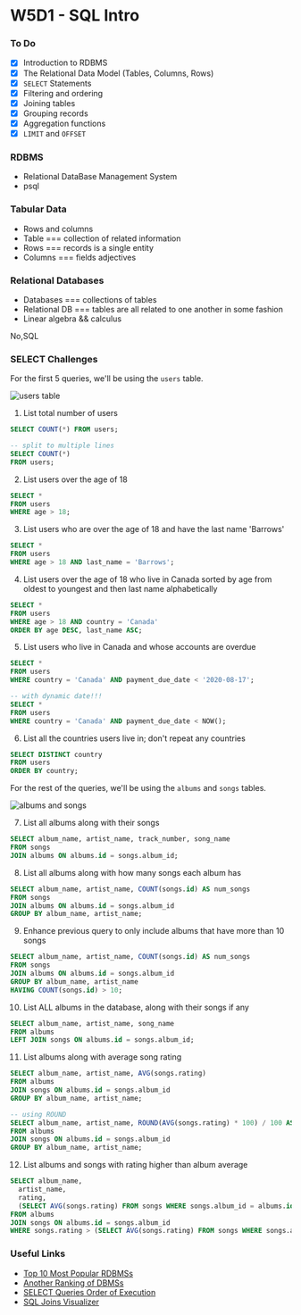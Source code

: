 # W5D1 - SQL Intro

### To Do
- [x] Introduction to RDBMS
- [x] The Relational Data Model (Tables, Columns, Rows)
- [x] `SELECT` Statements
- [x] Filtering and ordering
- [x] Joining tables
- [x] Grouping records
- [x] Aggregation functions
- [x] `LIMIT` and `OFFSET`

### RDBMS
* Relational DataBase Management System
* psql

### Tabular Data
* Rows and columns
* Table === collection of related information
* Rows === records is a single entity
* Columns === fields adjectives

### Relational Databases
* Databases === collections of tables
* Relational DB === tables are all related to one another in some fashion
* Linear algebra && calculus

No,SQL


### SELECT Challenges

For the first 5 queries, we'll be using the `users` table.

![users table](https://andydlindsay-portfolio.s3.amazonaws.com/lighthouse/w5d1-users.io.png)

1. List total number of users

```sql
SELECT COUNT(*) FROM users;

-- split to multiple lines
SELECT COUNT(*)
FROM users;
```

2. List users over the age of 18

```sql
SELECT *
FROM users
WHERE age > 18;
```

3. List users who are over the age of 18 and have the last name 'Barrows'

```sql
SELECT *
FROM users
WHERE age > 18 AND last_name = 'Barrows';
```

4. List users over the age of 18 who live in Canada sorted by age from oldest to youngest and then last name alphabetically

```sql
SELECT *
FROM users
WHERE age > 18 AND country = 'Canada'
ORDER BY age DESC, last_name ASC;
```

5. List users who live in Canada and whose accounts are overdue

```sql
SELECT *
FROM users
WHERE country = 'Canada' AND payment_due_date < '2020-08-17';

-- with dynamic date!!!
SELECT *
FROM users
WHERE country = 'Canada' AND payment_due_date < NOW();
```

6. List all the countries users live in; don't repeat any countries

```sql
SELECT DISTINCT country
FROM users
ORDER BY country;
```

For the rest of the queries, we'll be using the `albums` and `songs` tables.

![albums and songs](https://andydlindsay-portfolio.s3.amazonaws.com/lighthouse/albums-and-songs.png)

7. List all albums along with their songs

```sql
SELECT album_name, artist_name, track_number, song_name
FROM songs
JOIN albums ON albums.id = songs.album_id;
```

8. List all albums along with how many songs each album has

```sql
SELECT album_name, artist_name, COUNT(songs.id) AS num_songs
FROM songs
JOIN albums ON albums.id = songs.album_id
GROUP BY album_name, artist_name;
```

9. Enhance previous query to only include albums that have more than 10 songs

```sql
SELECT album_name, artist_name, COUNT(songs.id) AS num_songs
FROM songs
JOIN albums ON albums.id = songs.album_id
GROUP BY album_name, artist_name
HAVING COUNT(songs.id) > 10;
```

10. List ALL albums in the database, along with their songs if any

```sql
SELECT album_name, artist_name, song_name
FROM albums
LEFT JOIN songs ON albums.id = songs.album_id;
```

11. List albums along with average song rating

```sql
SELECT album_name, artist_name, AVG(songs.rating)
FROM albums
JOIN songs ON albums.id = songs.album_id
GROUP BY album_name, artist_name;

-- using ROUND
SELECT album_name, artist_name, ROUND(AVG(songs.rating) * 100) / 100 AS avg_rating
FROM albums
JOIN songs ON albums.id = songs.album_id
GROUP BY album_name, artist_name;
```

12. List albums and songs with rating higher than album average

```sql
SELECT album_name,
  artist_name,
  rating,
  (SELECT AVG(songs.rating) FROM songs WHERE songs.album_id = albums.id) as album_avg
FROM albums
JOIN songs ON albums.id = songs.album_id
WHERE songs.rating > (SELECT AVG(songs.rating) FROM songs WHERE songs.album_id = albums.id);
```

### Useful Links
- [Top 10 Most Popular RDBMSs](https://www.c-sharpcorner.com/article/what-are-the-most-popular-relational-databases/)
- [Another Ranking of DBMSs](https://db-engines.com/en/ranking)
- [SELECT Queries Order of Execution](https://sqlbolt.com/lesson/select_queries_order_of_execution)
- [SQL Joins Visualizer](https://sql-joins.leopard.in.ua/)
